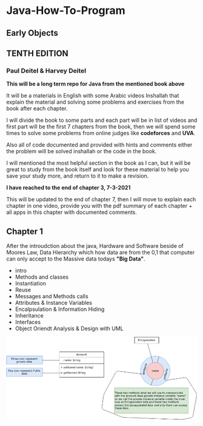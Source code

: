 # Java-How-To-Program

## Early Objects

## TENTH EDITION

### Paul Deitel & Harvey Deitel

**This will be a long term repo for Java from the mentioned book above**

It will be a materials in English with some Arabic videos Inshallah that explain the material and solving some problems and exercises from the book after each chapter.

I will divide the book to some parts and each part will be  in list of videos and first part will be the first 7 chapters from the book, then we will spend some times to solve some problems from online judges like **codeforces** and **UVA**.

Also all of code documented and provided with hints and comments either the problem will be solved inshallah or the code in the book.

I will mentioned the most helpful section in the book as I can, but it will be great to study from the book itself and look for these material to help you save your study more, and return to it to make a revision.


**I have reached to the end of chapter 3, 7-3-2021**

This will be updated to the end of chapter 7, then I will move to explain each chapter in one video, provide you with the pdf summary of each chapter + all apps in this chapter with documented comments.

## Chapter 1

After the introudction about the java, Hardware and Software beside of Moores Law, Data Hierarchy which how data are from the 0,1 that computer can only accept to the Massive data todays **"Big Data"**.

- intro
- Methods and classes
- Instantiation
- Reuse
- Messages and Methods calls
- Attributes & Instance Variables
- Encalpsulation & Information Hiding
- Inheritance
- Interfaces
- Object Oriendt Analysis & Design with UML

<img src="chapter_1/UML/info_hiding.png" >
